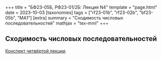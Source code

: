 +++
title = "БФ23-05Б, РФ23-01/2Б: Лекция N4"
template = "page.html"
date = 2023-10-03
[taxonomies]
tags = ["rf23-01b", "rf23-02b", "bf23-05b", "MA1"]
[extra]
summary = "Сходимость числовых последовательностей"
mathjax = "tex-mml"
+++

<!-- more -->

## Сходимость числовых последовательностей

[Конспект четвёртой лекции](/MA1_Lecture_4.pdf). 